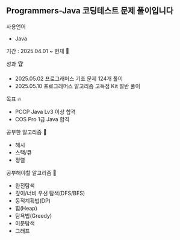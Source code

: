 ## Programmers-Java 코딩테스트 문제 풀이입니다

사용언어
- Java 

기간 : 2025.04.01 ~ 현재 🌱

성과 🏆
- 2025.05.02 프로그래머스 기초 문제 124개 풀이
- 2025.05.10 프로그래머스 알고리즘 고득점 Kit 절반 풀이

목표 🔥
- PCCP Java Lv3 이상 합격
- COS Pro 1급 Java 합격

공부한 알고리즘 🧐
- 해시
- 스택/큐
- 정렬
  
공부해야할 알고리즘 🧐 
- 완전탐색
- 깊이/너비 우선 탐색(DFS/BFS)
- 동적계획법(DP)
- 힙(Heap)
- 탐욕법(Greedy)
- 이분탐색
- 그래프
